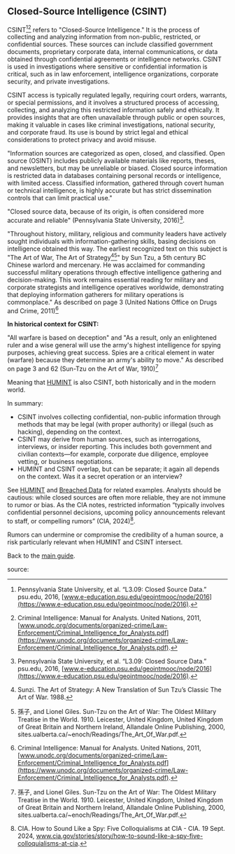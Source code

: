 ## Closed-Source Intelligence (CSINT)

CSINT[^psu][^azdps] refers to "Closed-Source Intelligence." It is the process of collecting and analyzing information from non-public, restricted, or confidential sources. These sources can include classified government documents, proprietary corporate data, internal communications, or data obtained through confidential agreements or intelligence networks. CSINT is used in investigations where sensitive or confidential information is critical, such as in law enforcement, intelligence organizations, corporate security, and private investigations.

CSINT access is typically regulated legally, requiring court orders, warrants, or special permissions, and it involves a structured process of accessing, collecting, and analyzing this restricted information safely and ethically. It provides insights that are often unavailable through public or open sources, making it valuable in cases like criminal investigations, national security, and corporate fraud. Its use is bound by strict legal and ethical considerations to protect privacy and avoid misuse.

"Information sources are categorized as open, closed, and classified. Open source (OSINT) includes publicly available materials like reports, theses, and newsletters, but may be unreliable or biased. Closed source information is restricted data in databases containing personal records or intelligence, with limited access. Classified information, gathered through covert human or technical intelligence, is highly accurate but has strict dissemination controls that can limit practical use."

"Closed source data, because of its origin, is often considered more accurate and reliable" (Pennsylvania State University, 2016)[^psu].

"Throughout history, military, religious and community leaders have actively sought individuals with information-gathering skills, basing decisions on intelligence obtained this way. The earliest recognized text on this subject is "The Art of War, The Art of Strategy[^Sunzi][^Tzu]" by Sun Tzu, a 5th century BC Chinese warlord and mercenary. He was acclaimed for commanding successful military operations through effective intelligence gathering and decision-making. This work remains essential reading for military and corporate strategists and intelligence operatives worldwide, demonstrating that deploying information gatherers for military operations is commonplace." As described on page 3 (United Nations Office on Drugs and Crime, 2011)[^azdps]

**In historical context for CSINT:**

"All warfare is based on deception" and "As a result, only an enlightened ruler and a wise general will use the army's highest intelligence for spying purposes, achieving great success. Spies are a critical element in water (warfare) because they determine an army's ability to move." As described on page 3 and 62 (Sun-Tzu on the Art of War, 1910)[^Tzu]

Meaning that [HUMINT](HUMINT.md) is also CSINT, both historically and in the modern world.

In summary:
- CSINT involves collecting confidential, non-public information through methods that may be legal (with proper authority) or illegal (such as hacking), depending on the context.
- CSINT may derive from human sources, such as interrogations, interviews, or insider reporting. This includes both government and civilian contexts—for example, corporate due diligence, employee vetting, or business negotiations.
- HUMINT and CSINT overlap, but can be separate; it again all depends on the context. Was it a secret operation or an interview?

See [HUMINT](HUMINT.md) and [Breached Data](../README.md#breached-data) for related examples. Analysts should be cautious: while closed sources are often more reliable, they are not immune to rumor or bias. As the CIA notes, restricted information “typically involves confidential personnel decisions, upcoming policy announcements relevant to staff, or compelling rumors” (CIA, 2024)[^CIA].  

Rumors can undermine or compromise the credibility of a human source, a risk particularly relevant when HUMINT and CSINT intersect.

Back to the [main guide](../README.md).

source:

[^psu]: Pennsylvania State University, et al. “L3.09: Closed Source Data.” psu.edu, 2016, [www.e-education.psu.edu/geointmooc/node/2016](https://www.e-education.psu.edu/geointmooc/node/2016).

[^azdps]: Criminal Intelligence: Manual for Analysts. United Nations, 2011, [www.unodc.org/documents/organized-crime/Law-Enforcement/Criminal_Intelligence_for_Analysts.pdf](https://www.unodc.org/documents/organized-crime/Law-Enforcement/Criminal_Intelligence_for_Analysts.pdf).

[^Tzu]: 孫子, and Lionel Giles. Sun-Tzu on the Art of War: The Oldest Military Treatise in the World. 1910. Leicester, United Kingdom, United Kingdom of Great Britain and Northern Ireland, Allandale Online Publishing, 2000, sites.ualberta.ca/~enoch/Readings/The_Art_Of_War.pdf.

[^Sunzi]: Sunzi. The Art of Strategy: A New Translation of Sun Tzu’s Classic The Art of War. 1988.

[^CIA]: CIA. How to Sound Like a Spy: Five Colloquialisms at CIA - CIA. 19 Sept. 2024, www.cia.gov/stories/story/how-to-sound-like-a-spy-five-colloquialisms-at-cia.